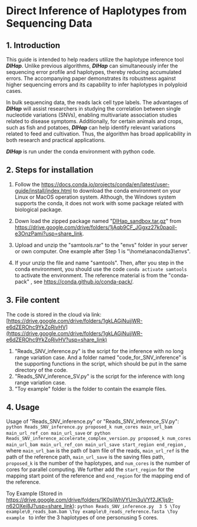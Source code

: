 # Direct Inference of Haplotypes from Sequencing Data

## 1. Introduction

This guide is intended to help readers utilize the haplotype inference tool ***DIHap***. Unlike previous algorithms, ***DIHap*** can simultaneously infer the sequencing error profile and haplotypes, thereby reducing accumulated errors. The accompanying paper demonstrates its robustness against higher sequencing errors and its capability to infer haplotypes in polyploid cases.

In bulk sequencing data, the reads lack cell type labels. The advantages of ***DIHap*** will assist researchers in studying the correlation between single nucleotide variations (SNVs), enabling multivariate association studies related to disease symptoms. Additionally, for certain animals and crops, such as fish and potatoes, ***DIHap*** can help identify relevant variations related to feed and cultivation. Thus, the algorithm has broad applicability in both research and practical applications.

***DIHap*** is run under the conda environment with python code.

## 2. Steps for installation

1. Follow the https://docs.conda.io/projects/conda/en/latest/user-guide/install/index.html to download the conda environment on your Linux or MacOS operation system. Although, the Windows system supports the conda, it does not work with some package related with biological package.

2. Down load the zipped package named "[DIHap_sandbox.tar.gz](https://drive.google.com/drive/folders/1jAqb9CF_JGgxz27k0paoil-e3OnzPami?usp=share_link)" from https://drive.google.com/drive/folders/1jAqb9CF_JGgxz27k0paoil-e3OnzPami?usp=share_link.

3. Upload and unzip the "samtools.rar" to the "envs" folder in your server or own computer. One example after Step 1 is "\home\anaconda3\envs\".

4. If your unzip the file and name "samtools". Then, after you step in the conda environment, you should use the code ```conda activate samtools``` to activate the environment. The reference material is from the "conda-pack" , see https://conda.github.io/conda-pack/.

## 3. File content
The code is stored in the cloud via link:[https://drive.google.com/drive/folders/1gkLAGiNuijWR-e6dZEROhc9YkZoRivHV](https://drive.google.com/drive/folders/1gkLAGiNuijWR-e6dZEROhc9YkZoRivHV?usp=share_link)

1. "Reads_SNV_inference.py" is the script for the inference with no long range variation case. And a folder named "code_for_SNV_inference" is the supporting functions in the script, which should be put in the same directory of the code.
2. "Reads_SNV_inference_SV.py" is the script for the inference with long range variation case.
3. "Toy example" folder is the folder to contain the example files.

## 4. Usage

Usage of "Reads_SNV_inference.py" or "Reads_SNV_inference_SV.py": ``` python Reads_SNV_inference.py proposed_k num_cores main_url_bam main_url_ref_con main_url_save``` or``` python Reads_SNV_inference_accelerate_complex_version.py proposed_k num_cores main_url_bam main_url_ref_con main_url_save start_region end_region```  , where ```main_url_bam``` is the path of bam file of the reads, ```main_url_ref``` is the path of the reference path, ```main_url_save``` is the saving files path, ```proposed_k``` is the number of the haplotypes, and ```num_cores``` is the number of cores for parallel computing. We further add the ```start_region``` for the mapping start point of the reference and ```end_region``` for the mapping end of the reference.


Toy Example (Stored in https://drive.google.com/drive/folders/1K0sjWhVYUm3uVYf2JK1js9-n62OXei8J?usp=share_link): ```python Reads_SNV_inference.py  3 5 \Toy example\0_reads_bam.bam \Toy example\0_reads_reference.fasta \Toy example ``` to infer the 3 haplotypes of one personusing 5 cores. 



